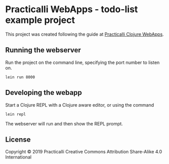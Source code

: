 # Practicalli WebApps - todo-list example project

This project was created following the guide at [Practicalli Clojure WebApps](https://practicalli.github.io/clojure-webapps/).

## Running the webserver

Run the project on the command line, specifying the port number to listen on.


```shell
lein run 8000
```

## Developing the webapp

Start a Clojure REPL with a Clojure aware editor, or using the command

```shell
lein repl
```

The webserver will run and then show the REPL prompt.


## License

Copyright © 2019 Practicalli
Creative Commons Attribution Share-Alike 4.0 International
